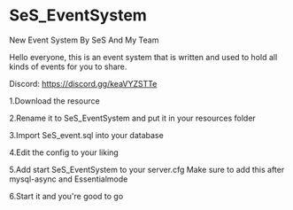 # SeS_EventSystem
New Event System By SeS And My Team 


Hello everyone, this is an event system that is written and used to hold all kinds of events for you to share.

Discord: https://discord.gg/keaVYZSTTe



1.Download the resource

2.Rename it to  SeS_EventSystem and put it in your resources folder

3.Import SeS_event.sql into your database

4.Edit the config to your liking

5.Add start SeS_EventSystem to your server.cfg Make sure to add this after mysql-async and Essentialmode

6.Start it and you're good to go
